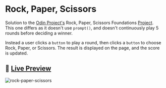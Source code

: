 # Rock, Paper, Scissors

Solution to the [Odin Project's](https://www.theodinproject.com/) Rock, Paper, Scissors Foundations [Project](https://www.theodinproject.com/lessons/foundations-rock-paper-scissors). This one differs as it doesn't use `prompt()`, and doesn't continuously play 5 rounds before deciding a winner.

Instead a user clicks a `button` to play a round, then clicks a `button` to choose Rock, Paper, or Scissors. The result is displayed on the page, and the score is updated.

## 🚀 [Live Preview](https://not-josue.github.io/rock-paper-scissors/)

![rock-paper-scissors](https://github.com/not-josue/rock-paper-scissors/assets/129870578/9dda7421-1ae5-4de0-81ed-9f2ab57ba645)


